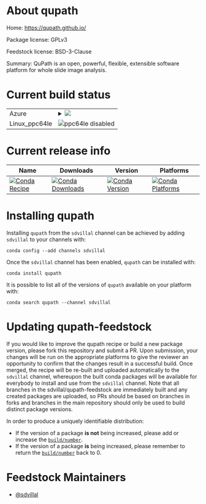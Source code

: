 About qupath
============

Home: https://qupath.github.io/

Package license: GPLv3

Feedstock license: BSD-3-Clause

Summary: QuPath is an open, powerful, flexible, extensible software platform for whole slide image analysis.



Current build status
====================


<table>
    
  <tr>
    <td>Azure</td>
    <td>
      <details>
        <summary>
          <a href="https://dev.azure.com/sdvillal/feedstock-builds/_build/latest?definitionId=2&branchName=master">
            <img src="https://dev.azure.com/sdvillal/feedstock-builds/_apis/build/status/qupath-feedstock?branchName=master">
          </a>
        </summary>
        <table>
          <thead><tr><th>Variant</th><th>Status</th></tr></thead>
          <tbody><tr>
              <td>linux</td>
              <td>
                <a href="https://dev.azure.com/sdvillal/feedstock-builds/_build/latest?definitionId=2&branchName=master">
                  <img src="https://dev.azure.com/sdvillal/feedstock-builds/_apis/build/status/qupath-feedstock?branchName=master&jobName=linux&configuration=linux_" alt="variant">
                </a>
              </td>
            </tr><tr>
              <td>osx</td>
              <td>
                <a href="https://dev.azure.com/sdvillal/feedstock-builds/_build/latest?definitionId=2&branchName=master">
                  <img src="https://dev.azure.com/sdvillal/feedstock-builds/_apis/build/status/qupath-feedstock?branchName=master&jobName=osx&configuration=osx_" alt="variant">
                </a>
              </td>
            </tr><tr>
              <td>win</td>
              <td>
                <a href="https://dev.azure.com/sdvillal/feedstock-builds/_build/latest?definitionId=2&branchName=master">
                  <img src="https://dev.azure.com/sdvillal/feedstock-builds/_apis/build/status/qupath-feedstock?branchName=master&jobName=win&configuration=win_" alt="variant">
                </a>
              </td>
            </tr>
          </tbody>
        </table>
      </details>
    </td>
  </tr>
  <tr>
    <td>Linux_ppc64le</td>
    <td>
      <img src="https://img.shields.io/badge/ppc64le-disabled-lightgrey.svg" alt="ppc64le disabled">
    </td>
  </tr>
</table>

Current release info
====================

| Name | Downloads | Version | Platforms |
| --- | --- | --- | --- |
| [![Conda Recipe](https://img.shields.io/badge/recipe-qupath-green.svg)](https://anaconda.org/sdvillal/qupath) | [![Conda Downloads](https://img.shields.io/conda/dn/sdvillal/qupath.svg)](https://anaconda.org/sdvillal/qupath) | [![Conda Version](https://img.shields.io/conda/vn/sdvillal/qupath.svg)](https://anaconda.org/sdvillal/qupath) | [![Conda Platforms](https://img.shields.io/conda/pn/sdvillal/qupath.svg)](https://anaconda.org/sdvillal/qupath) |

Installing qupath
=================

Installing `qupath` from the `sdvillal` channel can be achieved by adding `sdvillal` to your channels with:

```
conda config --add channels sdvillal
```

Once the `sdvillal` channel has been enabled, `qupath` can be installed with:

```
conda install qupath
```

It is possible to list all of the versions of `qupath` available on your platform with:

```
conda search qupath --channel sdvillal
```




Updating qupath-feedstock
=========================

If you would like to improve the qupath recipe or build a new
package version, please fork this repository and submit a PR. Upon submission,
your changes will be run on the appropriate platforms to give the reviewer an
opportunity to confirm that the changes result in a successful build. Once
merged, the recipe will be re-built and uploaded automatically to the
`sdvillal` channel, whereupon the built conda packages will be available for
everybody to install and use from the `sdvillal` channel.
Note that all branches in the sdvillal/qupath-feedstock are
immediately built and any created packages are uploaded, so PRs should be based
on branches in forks and branches in the main repository should only be used to
build distinct package versions.

In order to produce a uniquely identifiable distribution:
 * If the version of a package **is not** being increased, please add or increase
   the [``build/number``](https://conda.io/docs/user-guide/tasks/build-packages/define-metadata.html#build-number-and-string).
 * If the version of a package **is** being increased, please remember to return
   the [``build/number``](https://conda.io/docs/user-guide/tasks/build-packages/define-metadata.html#build-number-and-string)
   back to 0.

Feedstock Maintainers
=====================

* [@sdvillal](https://github.com/sdvillal/)

